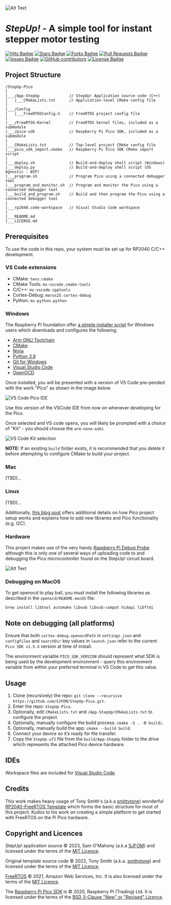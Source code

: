 ![Alt Text](./images/StepUp_text_header.svg)
# *StepUp!* - A simple tool for instant stepper motor testing


<a href="https://hits.dwyl.com/SJFOM/StepUp-Pico"><img src="https://hits.dwyl.com/SJFOM/StepUp-Pico.svg" alt="Hits Badge"/></a>
<a href="https://github.com/SJFOM/StepUp-Pico/stargazers"><img src="https://img.shields.io/github/stars/SJFOM/StepUp-Pico" alt="Stars Badge"/></a>
<a href="https://github.com/SJFOM/StepUp-Pico/network/members"><img src="https://img.shields.io/github/forks/SJFOM/StepUp-Pico" alt="Forks Badge"/></a>
<a href="https://github.com/SJFOM/StepUp-Pico/pulls"><img src="https://img.shields.io/github/issues-pr/SJFOM/StepUp-Pico" alt="Pull Requests Badge"/></a>
<a href="https://github.com/SJFOM/StepUp-Pico/issues"><img src="https://img.shields.io/github/issues/SJFOM/StepUp-Pico" alt="Issues Badge"/></a>
<a href="https://github.com/SJFOM/StepUp-Pico/graphs/contributors"><img alt="GitHub contributors" src="https://img.shields.io/github/contributors/SJFOM/StepUp-Pico?color=2b9348"></a>
<a href="https://github.com/SJFOM/StepUp-Pico/blob/master/LICENSE"><img src="https://img.shields.io/github/license/SJFOM/StepUp-Pico?color=2b9348" alt="License Badge"/></a>



## Project Structure

```
/StepUp-Pico
|
|___/App-StepUp             // StepUp! Application source code (C++)
|   |___CMakeLists.txt      // Application-level CMake config file
|
|___/Config
|   |___FreeRTOSConfig.h    // FreeRTOS project config file
|
|___/FreeRTOS-Kernel        // FreeRTOS kernel files, included as a submodule
|___/pico-sdk               // Raspberry Pi Pico SDK, included as a submodule
|
|___CMakeLists.txt          // Top-level project CMake config file
|___pico_sdk_import.cmake   // Raspberry Pi Pico SDK CMake import script
|
|___deploy.sh               // Build-and-deploy shell script (Windows)
|___deploy.py               // Build-and-deploy shell script (OS Agnostic - WIP)
|___program.sh              // Program Pico using a connected debugger tool
|___program_and_monitor.sh  // Program and monitor the Pico using a connected debugger tool
|___build_and_program.sh    // Build and then program the Pico using a connected debugger tool
|
|___rp2040.code-workspace   // Visual Studio Code workspace
|
|___README.md
|___LICENSE.md
```

## Prerequisites

To use the code in this repo, your system must be set up for RP2040 C/C++ development. 

### VS Code extensions

- CMake: `twxs.cmake`
- CMake Tools: `ms-vscode.cmake-tools`
- C/C++: `ms-vscode.cpptools`
- Cortex-Debug: `marus25.cortex-debug`
- Python: `ms-python.python`


### Windows
The Raspberry Pi foundation offer [a simple installer script](https://www.raspberrypi.com/documentation/microcontrollers/raspberry-pi-pico.html#software-development) for Windows users which downloads and configures the following:

- [Arm GNU Toolchain](https://developer.arm.com/tools-and-software/open-source-software/developer-tools/gnu-toolchain/gnu-rm/downloads)
- [CMake](https://cmake.org/download/)
- [Ninja](https://github.com/ninja-build/ninja/releases)
- [Python 3.9](https://www.python.org/downloads/windows/)
- [Git for Windows](https://git-scm.com/download/win)
- [Visual Studio Code](https://code.visualstudio.com/)
- [OpenOCD](https://github.com/openocd-org/openocd/)


Once installed, you will be presented with a version of VS Code pre-pended with the work "Pico" as shown in the image below. 

![VS Code Pico IDE](images/pico_vscode_version.png)

Use this version of the VSCode IDE from now on whenever developing for the Pico.

Once selected and VS code opens, you will likely be prompted with a choice of "Kit" - you should choose the `arm-none-eabi`

![VS Code Kit selection](images/vscode_select_kits.png)


**NOTE:** If an existing `build` folder exists, it is recommended that you delete it before attempting to configure CMake to build your project.

### Mac
(TBD)...

### Linux
(TBD)...

Additionally, [this blog post](https://blog.smittytone.net/2021/02/02/program-raspberry-pi-pico-c-mac/) offers additional details on how Pico project setup works and explains how to add new libraries and Pico functionality (e.g. I2C).


### Hardware
This project makes use of the very handy [Raspberry Pi Debug Probe](https://www.raspberrypi.com/documentation/microcontrollers/debug-probe.html) although this is only one of several ways of uploading code to and debugging the Pico microcontroller found on the StepUp! circuit board.

![Alt Text](./images/pico_debug_probe.webp)

### Debugging on MacOS
To get openocd to play ball, you must install the following libraries as described in the `openocd/README.macOS` file:
```
brew install libtool automake libusb libusb-compat hidapi libftdi
```

## Note on debugging (all platforms)
Ensure that both `cortex-debug.openocdPath` in `settings.json` and `configFiles` and `searchDir` key values in `launch.json` refer to the current `Pico SDK v1.5.X` version at time of install.

The environment variable `PICO_SDK_VERSION` should represent what SDK is being used by the development environment - query this environment variable from within your preferred terminal in VS Code to get this value.

## Usage

1. Clone (recursively) the repo: `git clone --recursive https://github.com/SJFOM/StepUp-Pico.git`.
2. Enter the repo: `StepUp-Pico`.
3. Optionally, edit `CMakeLists.txt` and `/App-StepUp/CMakeLists.txt` to configure the project.
4. Optionally, manually configure the build process: `cmake -S . -B build/`.
5. Optionally, manually build the app: `cmake --build build`.
6. Connect your device so it’s ready for file transfer.
7. Copy the `StepUp.uf2` file from the `build/App-StepUp` folder to the drive which represents the attached Pico device hardware.


## IDEs

Workspace files are included for [Visual Studio Code](https://code.visualstudio.com/).

## Credits

This work makes heavy usage of Tony Smith's (a.k.a [smittytone](https://github.com/smittytone)) wonderful [RP2040-FreeRTOS Template](https://github.com/smittytone/RP2040-FreeRTOS) which forms the basic structure for most of this project. Kudos to his work on creating a simple platform to get started with FreeRTOS on the Pi Pico hardware.

## Copyright and Licences

StepUp! application source © 2023, Sam O'Mahony (a.k.a [SJFOM](https://github.com/SJFOM)) and licensed under the terms of the [MIT Licence](./LICENSE.md).

Original template source code © 2022, Tony Smith (a.k.a. [smittytone](https://github.com/smittytone)) and licensed under the terms of the [MIT Licence](./LICENSE.md).

[FreeRTOS](https://freertos.org/) © 2021, Amazon Web Services, Inc. It is also licensed under the terms of the [MIT Licence](./LICENSE.md).

The [Raspberry Pi Pico SDK](https://github.com/raspberrypi/pico-sdk) is © 2020, Raspberry Pi (Trading) Ltd. It is licensed under the terms of the [BSD 3-Clause "New" or "Revised" Licence](https://github.com/raspberrypi/pico-sdk/blob/master/LICENSE.TXT).
